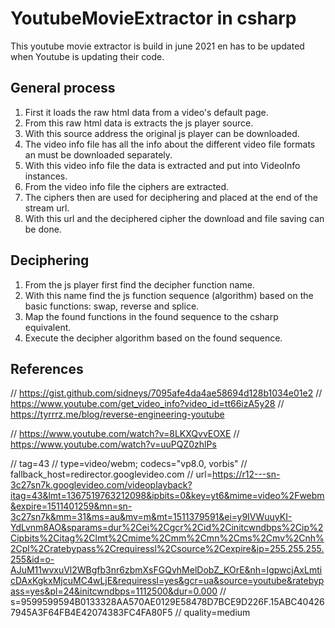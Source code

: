 # YoutubeMovieExtractor in csharp
This youtube movie extractor is build in june 2021 en has to be updated when Youtube is updating their code.

## General process
1) First it loads the raw html data from a video's default page.
2) From this raw html data is extracts the js player source.
3) With this source address the original js player can be downloaded.
4) The video info file has all the info about the different video file formats an must be downloaded separately.
5) With this video info file the data is extracted and put into VideoInfo instances.
6) From the video info file the ciphers are extracted.
7) The ciphers then are used for deciphering and placed at the end of the stream url.
8) With this url and the deciphered cipher the download and file saving can be done.

## Deciphering
1) From the js player first find the decipher function name.
2) With this name find the js function sequence (algorithm) based on the basic functions: swap, reverse and splice.
3) Map the found functions in the found sequence to the csharp equivalent.
4) Execute the decipher algorithm based on the found sequence.

## References
// https://gist.github.com/sidneys/7095afe4da4ae58694d128b1034e01e2
// https://www.youtube.com/get_video_info?video_id=tt66izA5y28
// https://tyrrrz.me/blog/reverse-engineering-youtube

// https://www.youtube.com/watch?v=8LKXQvvEOXE
// https://www.youtube.com/watch?v=uuPQZ0zhlPs

//			tag=43
//			type=video/webm; codecs="vp8.0, vorbis"
//			fallback_host=redirector.googlevideo.com
//			url=https://r12---sn-3c27sn7k.googlevideo.com/videoplayback?itag=43&lmt=1367519763212098&ipbits=0&key=yt6&mime=video%2Fwebm&expire=1511401259&mn=sn-3c27sn7k&mm=31&ms=au&mv=m&mt=1511379591&ei=y9IVWuuyKI-YdLvnm8AO&sparams=dur%2Cei%2Cgcr%2Cid%2Cinitcwndbps%2Cip%2Cipbits%2Citag%2Clmt%2Cmime%2Cmm%2Cmn%2Cms%2Cmv%2Cnh%2Cpl%2Cratebypass%2Crequiressl%2Csource%2Cexpire&ip=255.255.255.255&id=o-AJuM11wvxuVl2WBgfb3nr6zbmXsFGQvhMelDobZ_KOrE&nh=IgpwcjAxLmticDAxKgkxMjcuMC4wLjE&requiressl=yes&gcr=ua&source=youtube&ratebypass=yes&pl=24&initcwndbps=1112500&dur=0.000
//			s=9599599594B0133328AA570AE0129E58478D7BCE9D226F.15ABC404267945A3F64FB4E42074383FC4FA80F5
//			quality=medium